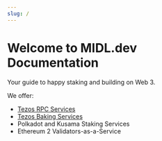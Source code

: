 ```yaml
---
slug: /
---
```


# Welcome to MIDL.dev Documentation

Your guide to happy staking and building on Web 3.

We offer:

* [Tezos RPC Services](tezos-rpc)
* [Tezos Baking Services](tezos-baking)
* Polkadot and Kusama Staking Services
* Ethereum 2 Validators-as-a-Service

